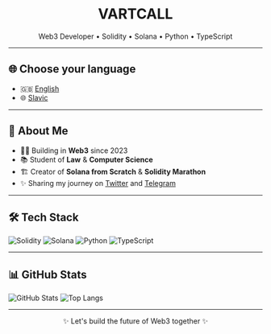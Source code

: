 <h1 align="center">VARTCALL</h1>
<p align="center">
  Web3 Developer • Solidity • Solana • Python • TypeScript
</p>

---

## 🌐 Choose your language
- 🇬🇧 [English](https://github.com/vartcall/vartcall/tree/english)
- 🌐 [Slavic](https://github.com/vartcall/vartcall/tree/slavic)

---

## 🚀 About Me
- 🧑‍💻 Building in **Web3** since 2023
- 📚 Student of **Law** & **Computer Science**
- 🏗 Creator of **Solana from Scratch** & **Solidity Marathon**
- ✨ Sharing my journey on [Twitter](https://x.com/vartcall) and [Telegram](https://t.me/code_vartcall)

---

## 🛠 Tech Stack
![Solidity](https://img.shields.io/badge/Solidity-363636?logo=solidity&logoColor=white)
![Solana](https://img.shields.io/badge/Solana-9945FF?logo=solana&logoColor=white)
![Python](https://img.shields.io/badge/Python-3776AB?logo=python&logoColor=white)
![TypeScript](https://img.shields.io/badge/TypeScript-3178C6?logo=typescript&logoColor=white)

---

## 📊 GitHub Stats
![GitHub Stats](https://github-readme-stats.vercel.app/api?username=vartcall&show_icons=true&theme=radical)
![Top Langs](https://github-readme-stats.vercel.app/api/top-langs/?username=vartcall&layout=compact&theme=radical)

---

<p align="center">
  ✨ Let's build the future of Web3 together ✨
</p>
